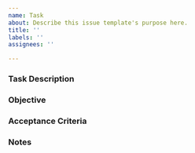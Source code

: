 ```yaml
---
name: Task
about: Describe this issue template's purpose here.
title: ''
labels: ''
assignees: ''

---
```


### Task Description

### Objective

### Acceptance Criteria

### Notes
